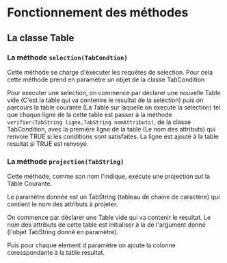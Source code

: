 # Fonctionnement des méthodes

## La classe Table

### La méthode `selection(TabCondtion)`

Cette méthode se charge d'éxecuter les requêtes de selection.
Pour cela cette méthode prend en paramètre un objet de la classe TabCondition

Pour executer une selection, on commence par déclarer une nouvelle Table vide (C'est la table qui va contenire le resultat de la selection) puis on parcours la table courante (La Table sur laquelle on execute la selection) tel que chaque ligne de la cette table est passer à la méthode `verifier(TabString ligne,TabString nomAttributs)`, de la classe TabCondition, avec la première ligne de la table (Le nom des attributs) qui renvoie TRUE si les conditions sont satisfaites. La ligne est ajouté à la table resultat si TRUE est renvoyé.

### La méthode `projection(TabString)`

Cette méthode, comme son nom l'indique, exécute une projection sut la Table Courante.

Le paramètre donnée est un TabString (tableau de chaine de caractère) qui contient le nom des attributs à projeter.

On commence par déclarer une Table vide qui va contenir le resultat. Le nom des attributs de cette table est initialiser à  la de l'argument donné (l'objet TabString donné en paramètre).

Puis pour chaque element d paramètre on ajoute la colonne coresspondante à la table resultat.